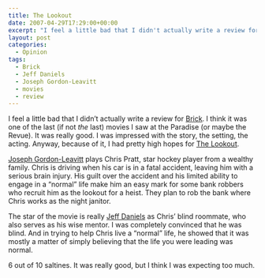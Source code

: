 ```yaml
---
title: The Lookout
date: 2007-04-29T17:29:00+00:00
excerpt: "I feel a little bad that I didn't actually write a review for Brick. I think it was one of the last (if not the last)"
layout: post
categories:
  - Opinion
tags:
  - Brick
  - Jeff Daniels
  - Joseph Gordon-Leavitt
  - movies
  - review
---
```

I feel a little bad that I didn&#8217;t actually write a review for [Brick](http://www.imdb.com/title/tt0393109/). I think it was one of the last (if not _the_ last) movies I saw at the Paradise (or maybe the Revue). It was really good. I was impressed with the story, the setting, the acting. Anyway, because of it, I had pretty high hopes for [The Lookout](http://www.imdb.com/title/tt0427470/).

[Joseph Gordon-Leavitt](http://www.imdb.com/name/nm0330687/) plays Chris Pratt, star hockey player from a wealthy family. Chris is driving when his car is in a fatal accident, leaving him with a serious brain injury. His guilt over the accident and his limited ability to engage in a &#8220;normal&#8221; life make him an easy mark for some bank robbers who recruit him as the lookout for a heist. They plan to rob the bank where Chris works as the night janitor.

The star of the movie is really [Jeff Daniels](http://www.imdb.com/name/nm0001099/) as Chris&#8217; blind roommate, who also serves as his wise mentor. I was completely convinced that he was blind. And in trying to help Chris live a &#8220;normal&#8221; life, he showed that it was mostly a matter of simply believing that the life you were leading was normal.

6 out of 10 saltines. It was really good, but I think I was expecting too much.